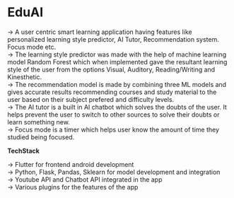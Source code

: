 # EduAI

-> A user centric smart learning application having features like personalized learning style predictor, AI Tutor, Recommendation system. Focus mode etc. <br>
-> The learning style predictor was made with the help of machine learning model Random Forest which when implemented gave the resultant learning style of the user from the options Visual, Auditory, Reading/Writing and Kinesthetic.<br>
-> The recommendation model is made by combining three ML models and gives accurate results recommending courses and study material to the user based on their subject prefered and difficulty levels.<br>
-> The AI tutor is a built in AI chatbot which solves the doubts of the user. It helps prevent the user to switch to other sources to solve their doubts or learn something new. <br>
-> Focus mode is a timer which helps user know the amount of time they studied being focused. <br>

**TechStack** 

-> Flutter for frontend android development <br>
-> Python, Flask, Pandas, Sklearn for model development and integration<br>
-> Youtube API and Chatbot API integrated in the app<br>
-> Various plugins for the features of the app<br>
